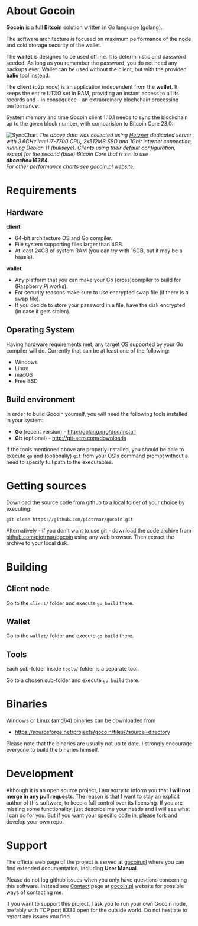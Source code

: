 # About Gocoin

**Gocoin** is a full **Bitcoin** solution written in Go language (golang).

The software architecture is focused on maximum performance of the node
and cold storage security of the wallet.

The **wallet** is designed to be used offline.
It is deterministic and password seeded.
As long as you remember the password, you do not need any backups ever.
Wallet can be used without the client, but with the provided **balio** tool instead.

The **client** (p2p node) is an application independent from the **wallet**.
It keeps the entire UTXO set in RAM, providing an instant access to all its records
and - in consequece - an extraordinary blochchain processing performance.

System memory and time Gocoin client 1.10.1 needs to sync the blockchain up to
the given block number, with comparision to Bitcoin Core 23.0:

![SyncChart](website/quick_sync_gocoin_vs_core.png)
*The above data was collected using [Hetzner](https://hetzner.com) dedicated server
with 3.6GHz Intel i7-7700 CPU, 2x512MB SSD and 1Gbit internet connection,
running Debian 11 (bullseye).
Clients using their default configuration, except for the second (blue) Bitcoin Core
that is set to use **dbcache=16384**.<br/>
For other performance charts see [gocoin.pl](https://gocoin.pl/gocoin_performance.html) website.*

# Requirements

## Hardware

**client**:

* 64-bit architecture OS and Go compiler.
* File system supporting files larger than 4GB.
* At least 24GB of system RAM (you can try with 16GB, but it may be a hassle).


**wallet**:

* Any platform that you can make your Go (cross)compiler to build for (Raspberry Pi works).
* For security reasons make sure to use encrypted swap file (if there is a swap file).
* If you decide to store your password in a file, have the disk encrypted (in case it gets stolen).


## Operating System
Having hardware requirements met, any target OS supported by your Go compiler will do.
Currently that can be at least one of the following:

* Windows
* Linux
* macOS
* Free BSD

## Build environment
In order to build Gocoin yourself, you will need the following tools installed in your system:

* **Go** (recent version) - http://golang.org/doc/install
* **Git** (optional) - http://git-scm.com/downloads

If the tools mentioned above are properly installed, you should be able to execute `go` and
(optionally) `git` from your OS's command prompt without a need to specify full path to the
executables.

# Getting sources

Download the source code from github to a local folder of your choice by executing:

	git clone https://github.com/piotrnar/gocoin.git

Alternatively - if you don't want to use git - download the code archive
from [github.com/piotrnar/gocoin](https://github.com/piotrnar/gocoin)
using any web browser. Then extract the archive to your local disk.

# Building

## Client node
Go to the `client/` folder and execute `go build` there.


## Wallet
Go to the `wallet/` folder and execute `go build` there.


## Tools
Each sub-folder inside `tools/` folder is a separate tool.

Go to a chosen sub-folder and execute `go build` there.


# Binaries

Windows or Linux (amd64) binaries can be downloaded from

 * https://sourceforge.net/projects/gocoin/files/?source=directory

Please note that the binaries are usually not up to date.
I strongly encourage everyone to build the binaries himself.

# Development
Although it is an open source project, I am sorry to inform you that **I will not merge in any pull requests**.
The reason is that I want to stay an explicit author of this software, to keep a full control over its
licensing. If you are missing some functionality, just describe me your needs and I will see what I can do
for you. But if you want your specific code in, please fork and develop your own repo.

# Support
The official web page of the project is served at <a href="http://gocoin.pl">gocoin.pl</a>
where you can find extended documentation, including **User Manual**.

Please do not log github issues when you only have questions concerning this software.
Instead see [Contact](http://gocoin.pl/gocoin_links.html) page at [gocoin.pl](http://gocoin.pl) website
for possible ways of contacting me.

If you want to support this project, I ask you to run your own Gocoin node, prefably with TCP port 8333
open for the outside world. Do not hestiate to report any issues you find.
